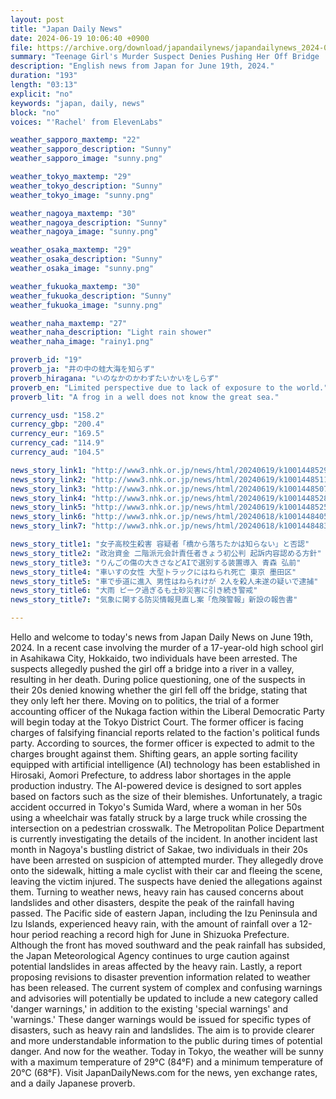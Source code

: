 ```yaml
---
layout: post
title: "Japan Daily News"
date: 2024-06-19 10:06:40 +0900
file: https://archive.org/download/japandailynews/japandailynews_2024-06-19.mp3
summary: "Teenage Girl's Murder Suspect Denies Pushing Her Off Bridge | Former Accounting Officer of Nukaga Faction to Face Trial, & more…"
description: "English news from Japan for June 19th, 2024."
duration: "193"
length: "03:13"
explicit: "no"
keywords: "japan, daily, news"
block: "no"
voices: "'Rachel' from ElevenLabs"

weather_sapporo_maxtemp: "22"
weather_sapporo_description: "Sunny"
weather_sapporo_image: "sunny.png"

weather_tokyo_maxtemp: "29"
weather_tokyo_description: "Sunny"
weather_tokyo_image: "sunny.png"

weather_nagoya_maxtemp: "30"
weather_nagoya_description: "Sunny"
weather_nagoya_image: "sunny.png"

weather_osaka_maxtemp: "29"
weather_osaka_description: "Sunny"
weather_osaka_image: "sunny.png"

weather_fukuoka_maxtemp: "30"
weather_fukuoka_description: "Sunny"
weather_fukuoka_image: "sunny.png"

weather_naha_maxtemp: "27"
weather_naha_description: "Light rain shower"
weather_naha_image: "rainy1.png"

proverb_id: "19"
proverb_ja: "井の中の蛙大海を知らず"
proverb_hiragana: "いのなかのかわずたいかいをしらず"
proverb_en: "Limited perspective due to lack of exposure to the world."
proverb_lit: "A frog in a well does not know the great sea."

currency_usd: "158.2"
currency_gbp: "200.4"
currency_eur: "169.5"
currency_cad: "114.9"
currency_aud: "104.5"

news_story_link1: "http://www3.nhk.or.jp/news/html/20240619/k10014485291000.html"
news_story_link2: "http://www3.nhk.or.jp/news/html/20240619/k10014485111000.html"
news_story_link3: "http://www3.nhk.or.jp/news/html/20240619/k10014485071000.html"
news_story_link4: "http://www3.nhk.or.jp/news/html/20240619/k10014485281000.html"
news_story_link5: "http://www3.nhk.or.jp/news/html/20240619/k10014485251000.html"
news_story_link6: "http://www3.nhk.or.jp/news/html/20240618/k10014484051000.html"
news_story_link7: "http://www3.nhk.or.jp/news/html/20240618/k10014484831000.html"

news_story_title1: "女子高校生殺害 容疑者「橋から落ちたかは知らない」と否認"
news_story_title2: "政治資金 二階派元会計責任者きょう初公判 起訴内容認める方針"
news_story_title3: "りんごの傷の大きさなどAIで選別する装置導入 青森 弘前"
news_story_title4: "車いすの女性 大型トラックにはねられ死亡 東京 墨田区"
news_story_title5: "車で歩道に進入 男性はねられけが 2人を殺人未遂の疑いで逮捕"
news_story_title6: "大雨 ピーク過ぎるも土砂災害に引き続き警戒"
news_story_title7: "気象に関する防災情報見直し案「危険警報」新設の報告書"

---
```


Hello and welcome to today's news from Japan Daily News on June 19th, 2024. In a recent case involving the murder of a 17-year-old high school girl in Asahikawa City, Hokkaido, two individuals have been arrested. The suspects allegedly pushed the girl off a bridge into a river in a valley, resulting in her death. During police questioning, one of the suspects in their 20s denied knowing whether the girl fell off the bridge, stating that they only left her there. Moving on to politics, the trial of a former accounting officer of the Nukaga faction within the Liberal Democratic Party will begin today at the Tokyo District Court. The former officer is facing charges of falsifying financial reports related to the faction's political funds party. According to sources, the former officer is expected to admit to the charges brought against them. Shifting gears, an apple sorting facility equipped with artificial intelligence (AI) technology has been established in Hirosaki, Aomori Prefecture, to address labor shortages in the apple production industry. The AI-powered device is designed to sort apples based on factors such as the size of their blemishes. Unfortunately, a tragic accident occurred in Tokyo's Sumida Ward, where a woman in her 50s using a wheelchair was fatally struck by a large truck while crossing the intersection on a pedestrian crosswalk. The Metropolitan Police Department is currently investigating the details of the incident. In another incident last month in Nagoya's bustling district of Sakae, two individuals in their 20s have been arrested on suspicion of attempted murder. They allegedly drove onto the sidewalk, hitting a male cyclist with their car and fleeing the scene, leaving the victim injured. The suspects have denied the allegations against them. Turning to weather news, heavy rain has caused concerns about landslides and other disasters, despite the peak of the rainfall having passed. The Pacific side of eastern Japan, including the Izu Peninsula and Izu Islands, experienced heavy rain, with the amount of rainfall over a 12-hour period reaching a record high for June in Shizuoka Prefecture. Although the front has moved southward and the peak rainfall has subsided, the Japan Meteorological Agency continues to urge caution against potential landslides in areas affected by the heavy rain. Lastly, a report proposing revisions to disaster prevention information related to weather has been released. The current system of complex and confusing warnings and advisories will potentially be updated to include a new category called 'danger warnings,' in addition to the existing 'special warnings' and 'warnings.' These danger warnings would be issued for specific types of disasters, such as heavy rain and landslides. The aim is to provide clearer and more understandable information to the public during times of potential danger. And now for the weather. Today in Tokyo, the weather will be sunny with a maximum temperature of 29°C (84°F) and a minimum temperature of 20°C (68°F).  Visit JapanDailyNews.com for the news, yen exchange rates, and a daily Japanese proverb.
